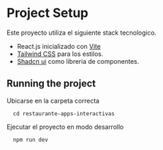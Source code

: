 # Project Setup
Este proyecto utiliza el siguiente stack tecnologico. 
- React.js inicializado con [Vite](https://vite.dev/guide/)
- [Tailwind CSS](https://tailwindcss.com/docs/installation/using-vite) para los estilos.
- [Shadcn ui](https://ui.shadcn.com/docs/installation/vite) como libreria de componentes.

## Running the project
Ubicarse en la carpeta correcta
```
  cd restaurante-apps-interactivas
```
Ejecutar el proyecto en modo desarrollo
```
  npm run dev
```
